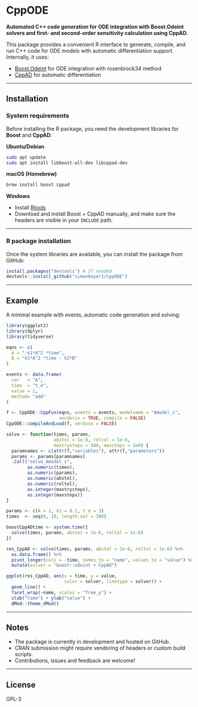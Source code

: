 # CppODE

**Automated C++ code generation for ODE integration with Boost.Odeint solvers and first- and second-order sensitivity calculation using CppAD.**

This package provides a convenient R interface to generate, compile, and run C++ code for ODE models with automatic differentiation support.  
Internally, it uses:

- [Boost.Odeint](https://www.boost.org/doc/libs/release/libs/numeric/odeint/) for ODE integration with rosenbrock34 method
- [CppAD](https://coin-or.github.io/CppAD/doc/cppad.htm) for automatic differentiation 

---

## Installation

### System requirements

Before installing the R package, you need the development libraries for **Boost** and **CppAD**:

**Ubuntu/Debian**
```bash
sudo apt update
sudo apt install libboost-all-dev libcppad-dev
```

**macOS (Homebrew)**
```bash
brew install boost cppad
```

**Windows**
- Install [Rtools](https://cran.r-project.org/bin/windows/Rtools/)  
- Download and install Boost + CppAD manually, and make sure the headers are visible in your `INCLUDE` path.  

---

### R package installation

Once the system libraries are available, you can install the package from GitHub:

```r
install.packages("devtools") # If needed
devtools::install_github("simonbeyer1/CppODE")
```

---

## Example

A minimal example with events, automatic code generation and solving:

```r
library(ggplot2)
library(dplyr)
library(tidyverse)

eqns <- c(
  A = "-k1*A^2 *time",
  B = "k1*A^2 *time - k2*B"
)

events <- data.frame(
  var   = "A",
  time  = "t_e",
  value = 1,
  method= "add"
)

f <- CppODE::CppFun(eqns, events = events, modelname = "Amodel_s",
                    secderiv = TRUE, compile = FALSE)
CppODE::compileAndLoad(f, verbose = FALSE)

solve <- function(times, params,
                  abstol = 1e-8, reltol = 1e-6,
                  maxtrysteps = 500, maxsteps = 1e6) {
  paramnames <- c(attr(f,"variables"), attr(f,"parameters"))
  params <- params[paramnames]
  .Call("solve_Amodel_s",
        as.numeric(times),
        as.numeric(params),
        as.numeric(abstol),
        as.numeric(reltol),
        as.integer(maxtrysteps),
        as.integer(maxsteps))
}

params <- c(A = 1, k1 = 0.1, t_e = 3)
times  <- seq(0, 10, length.out = 300)

boostCppADtime <- system.time({
  solve(times, params, abstol = 1e-6, reltol = 1e-6)
})

res_CppAD <- solve(times, params, abstol = 1e-6, reltol = 1e-6) %>%
  as.data.frame() %>%
  pivot_longer(cols = -time, names_to = "name", values_to = "value") %>%
  mutate(solver = "boost::odeint + CppAD")

ggplot(res_CppAD, aes(x = time, y = value,
                      color = solver, linetype = solver)) +
  geom_line() +
  facet_wrap(~name, scales = "free_y") +
  xlab("time") + ylab("value") +
  dMod::theme_dMod()
```

---

## Notes

- The package is currently in development and hosted on GitHub.  
- CRAN submission might require vendoring of headers or custom build scripts.  
- Contributions, issues and feedback are welcome!  

---

## License

GPL-3
